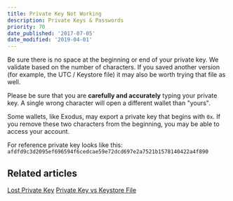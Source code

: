 ```yaml
---
title: Private Key Not Working
description: Private Keys & Passwords
priority: 70
date_published: '2017-07-05'
date_modified: '2019-04-01'
---
```


Be sure there is no space at the beginning or end of your private key. We validate based on the number of characters. If you saved another version (for example, the UTC / Keystore file) it may also be worth trying that file as well.

Please be sure that you are **carefully and accurately** typing your private key. A single wrong character will open a different wallet than "yours".

Some wallets, like Exodus, may export a private key that begins with `0x`. If you remove these two characters from the beginning, you may be able to access your account.

For reference private key looks like this: `afdfd9c3d2095ef696594f6cedcae59e72dcd697e2a7521b1578140422a4f890`

## Related articles

[Lost Private Key](/troubleshooting/accessing-wallet/lost-eth-private-key)
[Private Key vs Keystore File](/general-knowledge/ethereum-blockchain/difference-between-wallet-types)
